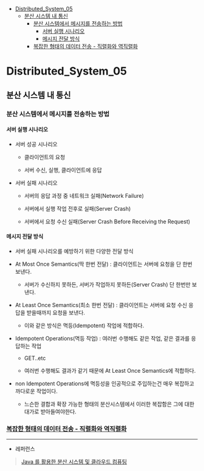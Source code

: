 - [Distributed\_System\_05](#distributed_system_05)
  - [분산 시스템 내 통신](#분산-시스템-내-통신)
    - [분산 시스템에서 메시지를 전송하는 방법](#분산-시스템에서-메시지를-전송하는-방법)
      - [서버 실행 시나리오](#서버-실행-시나리오)
      - [메시지 전달 방식](#메시지-전달-방식)
    - [복잡한 형태의 데이터 전송 - 직렬화와 역직렬화](#복잡한-형태의-데이터-전송---직렬화와-역직렬화)


# Distributed_System_05

## 분산 시스템 내 통신

### 분산 시스템에서 메시지를 전송하는 방법

#### 서버 실행 시나리오

- 서버 성공 시나리오
  
  - 클라이언트의 요청
  
  - 서버 수신, 실행, 클라이언트에 응답

- 서버 실패 시나리오
  
  - 서버의 응답 과정 중 네트워크 실패(Network Failure)
  
  - 서버에서 실행 작업 전후로 실패(Server  Crash)
  
  - 서버에서 요청 수신 실패(Server Crash Before Receiving the Request)

#### 메시지 전달 방식

- 서버 실패 시나리오를 예방하기 위한 다양한 전달 방식

- At Most Once Semantics(딱 한번 전달) : 클라이언트는 서버에 요청을 단 한번 보낸다.
  
  - 서버가 수신하지 못하든, 서버가 작업하지 못하든(Server Crash) 단 한번만 보낸다.

- At Least Once Semantics(최소 한번 전달) : 클라이언트는 서버에 요청 수신 응답을 받을때까지 요청을 보낸다.
  
  - 이와 같은 방식은 멱등(Idempotent) 작업에 적합하다.

- Idempotent Operations(멱등 작업) : 여러번 수행해도 같은 작업, 같은 결과를 응답하는 작업
  
  - GET..etc
  
  - 여러번 수행해도 결과가 같기 때문에 At Least Once Semantics에 적합하다.

- non Idempotent Operations에 멱등성을 인공적으로 주입하는건 매우 복잡하고 까다로운 작업이다.
  
  - 느슨한 결합과 확장 가능한 형태의 분산시스템에서 이러한 복잡함은 그에 대한 대가로 받아들여야한다.

### [복잡한 형태의 데이터 전송 - 직렬화와 역직렬화](https://github.com/seho27060/TIL/tree/master/CS/Network/221228_Serialization-And-Deserialization)

---

- 레퍼런스

> [Java 를 활용한 분산 시스템 및 클라우드 컴퓨팅](https://www.udemy.com/course/java-distributed-system/)
